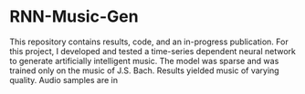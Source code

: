 # RNN-Music-Gen
This repository contains results, code, and an in-progress publication. For this project, I developed and tested a time-series dependent neural network to generate artificially intelligent music. The model was sparse and was trained only on the music of J.S. Bach. Results yielded music of varying quality. Audio samples are in
